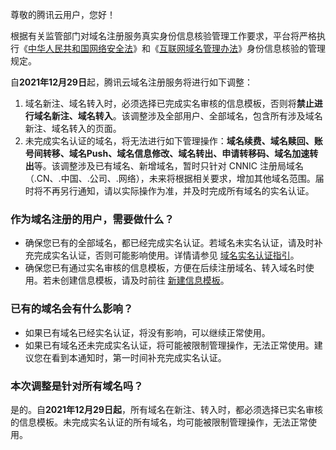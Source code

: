 尊敬的腾讯云用户，您好！

根据有关监管部门对域名注册服务真实身份信息核验管理工作要求，平台将严格执行《[中华人民共和国网络安全法](http://www.cac.gov.cn/2016-11/07/c_1119867116.htm)》和《[互联网域名管理办法](http://www.cac.gov.cn/2017-09/28/c_1121737753.htm)》身份信息核验的管理规定。

自**2021年12月29日**起，腾讯云域名注册服务将进行如下调整：

1. 域名新注、域名转入时，必须选择已完成实名审核的信息模板，否则将**禁止进行域名新注、域名转入**。该调整涉及全部用户、全部域名，包含所有涉及域名新注、域名转入的页面。
2. 未完成实名认证的域名，将无法进行如下管理操作：**域名续费、域名赎回、账号间转移、域名Push、域名信息修改、域名转出、申请转移码、域名加速转出**等。该调整涉及已有域名、新增域名，暂时只针对 CNNIC 注册局域名（.CN、.中国、.公司、.网络），未来将根据相关要求，增加其他域名范围。届时将不再另行通知，请以实际操作为准，并及时完成所有域名的实名认证。



### 作为域名注册的用户，需要做什么？
- 确保您已有的全部域名，都已经完成实名认证。若域名未实名认证，请及时补充完成实名认证，否则可能影响使用。详情请参见 [域名实名认证指引](https://cloud.tencent.com/document/product/242/6707)。
- 确保您已有通过实名审核的信息模板，方便在后续注册域名、转入域名时使用。若未创建信息模板，请及时前往 [新建信息模板](https://console.cloud.tencent.com/domain/template)。

### 已有的域名会有什么影响？
- 如果已有域名已经实名认证，将没有影响，可以继续正常使用。
- 如果已有域名还未完成实名认证，将可能被限制管理操作，无法正常使用。建议您在看到本通知时，第一时间补充完成实名认证。

### 本次调整是针对所有域名吗？
是的。自**2021年12月29日起**，所有域名在新注、转入时，都必须选择已实名审核的信息模板。未完成实名认证的所有域名，均可能被限制管理操作，无法正常使用。




